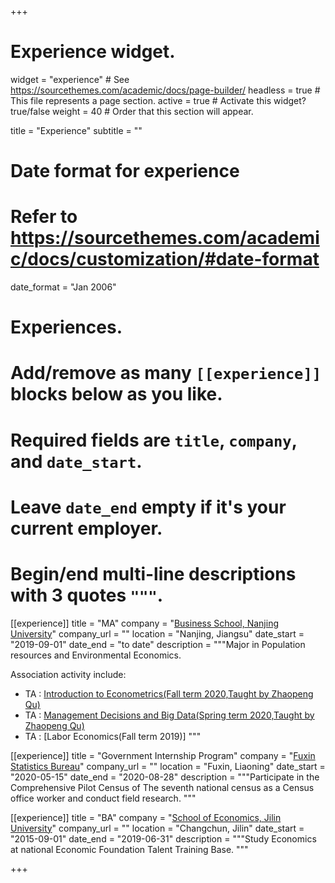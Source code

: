 +++
# Experience widget.
widget = "experience"  # See https://sourcethemes.com/academic/docs/page-builder/
headless = true  # This file represents a page section.
active = true  # Activate this widget? true/false
weight = 40  # Order that this section will appear.

title = "Experience"
subtitle = ""

# Date format for experience
#   Refer to https://sourcethemes.com/academic/docs/customization/#date-format
date_format = "Jan 2006"

# Experiences.
#   Add/remove as many `[[experience]]` blocks below as you like.
#   Required fields are `title`, `company`, and `date_start`.
#   Leave `date_end` empty if it's your current employer.
#   Begin/end multi-line descriptions with 3 quotes `"""`.
[[experience]]
  title = "MA"
  company = "[Business School, Nanjing University](https://nubs.nju.edu.cn/)"
  company_url = ""
  location = "Nanjing, Jiangsu"
  date_start = "2019-09-01"
  date_end = "to date"
  description = """Major in Population resources and Environmental Economics.

  Association activity include:
  
  * TA : [Introduction to Econometrics(Fall term 2020,Taught by Zhaopeng Qu)](https://byelenin.github.io/Metrics_2020/) 
  * TA : [Management Decisions and Big Data(Spring term 2020,Taught by Zhaopeng Qu)](https://byelenin.github.io/MBA_Big_Data/)
  * TA : [Labor Economics(Fall term 2019)]
  """

[[experience]]
  title = "Government Internship Program"
  company = "[Fuxin Statistics Bureau](http://tjj.fuxin.gov.cn/)"
  company_url = ""
  location = "Fuxin, Liaoning"
  date_start = "2020-05-15"
  date_end = "2020-08-28"
  description = """Participate in the Comprehensive Pilot Census of The seventh national census as a Census office worker and conduct field research.
  """

[[experience]]
  title = "BA"
  company = "[School of Economics, Jilin University](http://jjxy.jlu.edu.cn/)"
  company_url = ""
  location = "Changchun, Jilin"
  date_start = "2015-09-01"
  date_end = "2019-06-31"
  description = """Study Economics at national Economic Foundation Talent Training Base.
  """

+++

